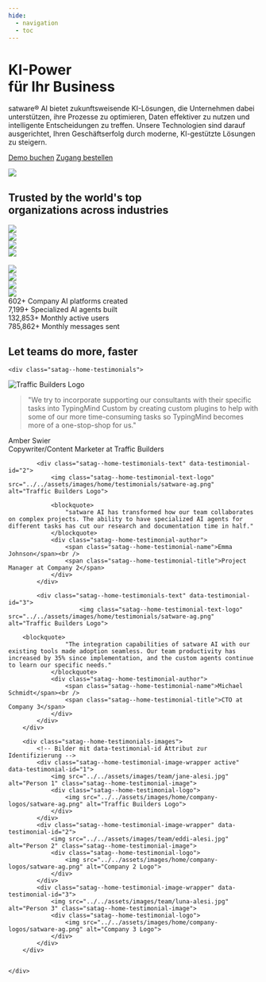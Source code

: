 ```yaml
---
hide:
  - navigation
  - toc
---
```



<div class="satag--home-landing">

<!-- Section entry -->

<div class="satag--home-hero entry">

<h1>KI-Power<br /> für Ihr Business</h1>

<div class="entry-text">
<span class="satag-trademark">satware®</span> AI bietet zukunftsweisende KI-Lösungen, die Unternehmen dabei
unterstützen, ihre Prozesse zu optimieren, Daten effektiver zu nutzen und intelligente Entscheidungen zu treffen. Unsere
Technologien sind darauf ausgerichtet, Ihren Geschäftserfolg durch moderne, KI-gestützte Lösungen zu steigern.
</div>

<p class="hero-buttons"><a class="md-button md-button--primary" href="/demo/">Demo buchen</a> <a class="md-button" href="/zugang/">Zugang bestellen</a></p>


<p class="screenshot-container">
<img src="../assets/images/home/satware-ai-chat-screenshot.jpg" />
</p>




</div>

<!-- end Section entry -->

<!-- Section Companies -->

<div class="satag--home-companies">

<h2>Trusted by the world's top<br /> organizations across industries</h2>


<div class="satag--home-companies-logo-container">
    <div class="satag--home-companies-logo">
        <img src="../assets/images/home/company-logos/hammel.png" />
    </div>
<div class="satag--home-companies-logo">
        <img src="../assets/images/home/company-logos/ocupro.png" />
    </div>
<div class="satag--home-companies-logo">
        <img src="../assets/images/home/company-logos/satware-ag.png" />
    </div>
<div class="satag--home-companies-logo">
        <img src="../assets/images/home/company-logos/klinikum-worms.png" />
    </div>
</div>
 <br /> 
<div class="satag--home-companies-logo-container">
    <div class="satag--home-companies-logo">
        <img src="../assets/images/home/company-logos/hammel.png" />
    </div>
<div class="satag--home-companies-logo">
        <img src="../assets/images/home/company-logos/ocupro.png" />
    </div>
<div class="satag--home-companies-logo">
        <img src="../assets/images/home/company-logos/satware-ag.png" />
    </div>
<div class="satag--home-companies-logo">
        <img src="../assets/images/home/company-logos/klinikum-worms.png" />
    </div>
</div>

 
</div>

<!-- end Section Companies -->

<!-- Section Counters -->

<div class="satag--home-counters">

<div class="satag--home-counters-container">
    <div class="satag--home-counter">
        <span class="satag--home-counter-icon"><i class="fa-thin fa-globe"></i></span>
        <span class="satag--home-counter-number">602+</span>
        Company AI platforms created
    </div>
<div class="satag--home-counter">
        <span class="satag--home-counter-icon"><i class="fa-thin fa-layer-group"></i></span>
        <span class="satag--home-counter-number">7,199+</span>
        Specialized AI agents built
    </div>
<div class="satag--home-counter">
        <span class="satag--home-counter-icon"><i class="fa-thin fa-arrow-trend-up"></i></span>
        <span class="satag--home-counter-number">132,853+</span>
        Monthly active users
    </div>
<div class="satag--home-counter">
        <span class="satag--home-counter-icon"><i class="fa-thin fa-message-smile"></i></span>
        <span class="satag--home-counter-number">785,862+</span>
        Monthly messages sent
    </div>
</div>

</div>

<!-- end Section Counters -->

<!-- start section testimonials -->
<div class="satag--home-testimonials-container">
    <h2>Let teams do more, faster</h2>

    <div class="satag--home-testimonials">

<div class="satag--home-testimonials-text-container">
            <!-- Testimonial-Texte mit IDs zur Identifizierung -->
            <div class="satag--home-testimonials-text active" data-testimonial-id="1">
                <img class="satag--home-testimonial-text-logo" src="../../assets/images/home/testimonials/satware-ag.png" alt="Traffic Builders Logo">
                <blockquote>
                    "We try to incorporate supporting our consultants with their specific tasks into TypingMind Custom by creating custom plugins to help with some of our more time-consuming tasks so TypingMind becomes more of a one-stop-shop for us."
                </blockquote>
                <div class="satag--home-testimonial-author">
                    <span class="satag--home-testimonial-name">Amber Swier</span><br />
                    <span class="satag--home-testimonial-title">Copywriter/Content Marketer at Traffic Builders</span>
                </div>
            </div>

            <div class="satag--home-testimonials-text" data-testimonial-id="2">
                <img class="satag--home-testimonial-text-logo" src="../../assets/images/home/testimonials/satware-ag.png" alt="Traffic Builders Logo">

                <blockquote>
                    "satware AI has transformed how our team collaborates on complex projects. The ability to have specialized AI agents for different tasks has cut our research and documentation time in half."
                </blockquote>
                <div class="satag--home-testimonial-author">
                    <span class="satag--home-testimonial-name">Emma Johnson</span><br />
                    <span class="satag--home-testimonial-title">Project Manager at Company 2</span>
                </div>
            </div>
            
            <div class="satag--home-testimonials-text" data-testimonial-id="3">
                        <img class="satag--home-testimonial-text-logo" src="../../assets/images/home/testimonials/satware-ag.png" alt="Traffic Builders Logo">
        
        <blockquote>
                    "The integration capabilities of satware AI with our existing tools made adoption seamless. Our team productivity has increased by 35% since implementation, and the custom agents continue to learn our specific needs."
                </blockquote>
                <div class="satag--home-testimonial-author">
                    <span class="satag--home-testimonial-name">Michael Schmidt</span><br />
                    <span class="satag--home-testimonial-title">CTO at Company 3</span>
                </div>
            </div>
        </div>

        <div class="satag--home-testimonials-images">
            <!-- Bilder mit data-testimonial-id Attribut zur Identifizierung -->
            <div class="satag--home-testimonial-image-wrapper active" data-testimonial-id="1">
                <img src="../../assets/images/team/jane-alesi.jpg" alt="Person 1" class="satag--home-testimonial-image">
                <div class="satag--home-testimonial-logo">
                    <img src="../../assets/images/home/company-logos/satware-ag.png" alt="Traffic Builders Logo">
                </div>
            </div>
            <div class="satag--home-testimonial-image-wrapper" data-testimonial-id="2">
                <img src="../../assets/images/team/eddi-alesi.jpg" alt="Person 2" class="satag--home-testimonial-image">
                <div class="satag--home-testimonial-logo">
                    <img src="../../assets/images/home/company-logos/satware-ag.png" alt="Company 2 Logo">
                </div>
            </div>
            <div class="satag--home-testimonial-image-wrapper" data-testimonial-id="3">
                <img src="../../assets/images/team/luna-alesi.jpg" alt="Person 3" class="satag--home-testimonial-image">
                <div class="satag--home-testimonial-logo">
                    <img src="../../assets/images/home/company-logos/satware-ag.png" alt="Company 3 Logo">
                </div>
            </div>
        </div>
        
        
    </div>
</div>
<!-- end section testimonials -->

</div>


